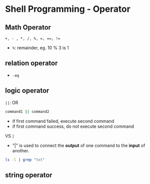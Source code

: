 # Shell Programming - Operator

## Math Operator

`+, - , *, /, %, =, ==, !=`

- `%`: remainder, eg. 10 % 3 is 1

## relation operator

- `-eq`

## logic operator

`||`: OR

```sh
command1 || command2
```

- if first command failed, execute second command
- if first command success, do not execute second command

VS `|`

- "|" is used to connect the **output** of one command to the **input** of another.

```sh
ls -l | grep "txt"
```


## string operator

